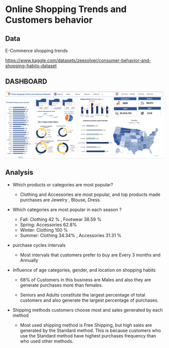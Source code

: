 # Online Shopping Trends and Customers behavior
## Data
E-Commerce shopping trends 

https://www.kaggle.com/datasets/zeesolver/consumer-behavior-and-shopping-habits-dataset
## DASHBOARD
 ![Dashboard](https://github.com/Saragamil3/Online-Shopping-Trends-and-Customers-behavior-/blob/main/Screenshot%202025-09-08%20015108.png)

 ## Analysis 
 - Which products or categories are most popular?
     - Clothing and Accessories are most popular, and top products made purchases are Jewelry , Blouse, Dress.
 - Which categories are most  popular in each season ?
      - Fall:  Clothing 42 % ,  Footwear 38.59 %
      - Spring:  Accessories 62.8% 
      - Winter: Clothing 100 % 
      - Summer: Clothing 34.34% ,  Accessories 31.31 %

- purchase cycles intervals
     - Most intervals that customers prefer to buy are Every 3 months and Annually

- Influence of  age categories, gender, and  location on shopping habits

  	- 68% of Customers in this business are Males and also they are generate  purchases more than females.

  - Seniors and Adults constitute the largest percentage of total customers and also generate the largest percentage of purchases.

- Shipping methods customers choose most and sales generated by each method 

  - Most used shipping method is Free Shipping, but high sales are generated by the Standard method. This is because customers who use the Standard method have
    highest purchases frequency than who used other methods.





